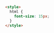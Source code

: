 ```html filename=".storybook/preview-body.html" renderer="common" language="ts" tabTitle="html"
<style>
  html {
    font-size: 15px;
  }
</style>
```
